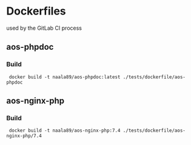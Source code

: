 Dockerfiles
===========

used by the GitLab CI process

aos-phpdoc
----------

### Build

     docker build -t naala89/aos-phpdoc:latest ./tests/dockerfile/aos-phpdoc

aos-nginx-php
-------------

### Build

     docker build -t naala89/aos-nginx-php:7.4 ./tests/dockerfile/aos-nginx-php/7.4

